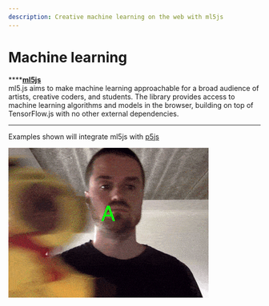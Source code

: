```yaml
---
description: Creative machine learning on the web with ml5js
---
```


# Machine learning

\*\*\*\*[**ml5js**](https://ml5js.org/)  
ml5.js aims to make machine learning approachable for a broad audience of artists, creative coders, and students. The library provides access to machine learning algorithms and models in the browser, building on top of TensorFlow.js with no other external dependencies.   
****  
Examples shown will integrate ml5js with [p5js](https://start.exploring.technology/software/p5)



![Train your own classifier](../.gitbook/assets/classification.gif)

